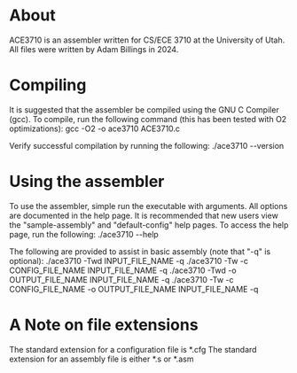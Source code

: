 
# About

ACE3710 is an assembler written for CS/ECE 3710 at the University of Utah.
All files were written by Adam Billings in 2024.

# Compiling

It is suggested that the assembler be compiled using the GNU C Compiler (gcc).
To compile, run the following command (this has been tested with O2 optimizations):
    gcc -O2 -o ace3710 ACE3710.c

Verify successful compilation by running the following:
    ./ace3710 --version

# Using the assembler

To use the assembler, simple run the executable with arguments.
All options are documented in the help page.
It is recommended that new users view the "sample-assembly" and "default-config" help pages.
To access the help page, run the following:
    ./ace3710 --help

The following are provided to assist in basic assembly (note that "-q" is optional):
    ./ace3710 -Twd INPUT_FILE_NAME -q
    ./ace3710 -Tw -c CONFIG_FILE_NAME INPUT_FILE_NAME -q
    ./ace3710 -Twd -o OUTPUT_FILE_NAME INPUT_FILE_NAME -q
    ./ace3710 -Tw -c CONFIG_FILE_NAME -o OUTPUT_FILE_NAME INPUT_FILE_NAME -q


# A Note on file extensions

The standard extension for a configuration file is *.cfg
The standard extension for an assembly file is either *.s or *.asm
